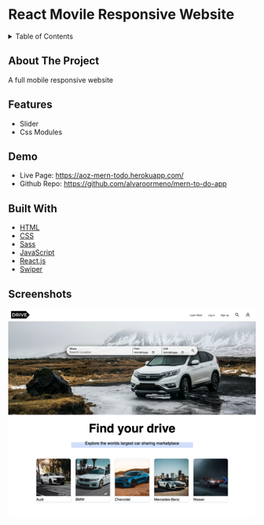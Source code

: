 # React Movile Responsive Website

<!-- TABLE OF CONTENTS -->
<details>
  <summary>Table of Contents</summary>

- [About The Project](#about-the-project)
- [Features](#features)
- [Demo](#demo)
- [Built With](#built-with)
- [Screenshots](#screenshots)
</details>

## About The Project

A full mobile responsive website

## Features

- Slider
- Css Modules

## Demo

- Live Page: https://aoz-mern-todo.herokuapp.com/
- Github Repo: https://github.com/alvaroormeno/mern-to-do-app

## Built With

- [HTML](https://developer.mozilla.org/en-US/docs/Web/HTML)
- [CSS](https://developer.mozilla.org/en-US/docs/Web/CSS)
- [Sass](https://sass-lang.com/)
- [JavaScript](https://developer.mozilla.org/en-US/docs/Web/JavaScript)
- [React.js](https://reactjs.org/)
- [Swiper](https://swiperjs.com/reac)

## Screenshots

![Screenshot 1](src/images/screenshot.png)
